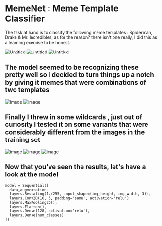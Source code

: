 # MemeNet : Meme Template Classifier

The task at hand is to classify the following meme templates : Spiderman, Drake & Mr. Incredibles, as for the reason? there isn't one really, I did this as a learning exercise to be honest.

![Untitled](https://github.com/afieif/MemeNet/assets/60255809/6b7b0368-0c31-43b4-9cc7-d2f99fa2a742)
![Untitled](https://github.com/afieif/MemeNet/assets/60255809/f7b896d4-67a2-4161-952f-5185bafbbae0)
![Untitled](https://github.com/afieif/MemeNet/assets/60255809/1e1b2b20-757e-4b46-b7c2-815c9e4e157a)

## The model seemed to be recognizing these pretty well so I decided to turn things up a notch by giving it memes that were combinations of two templates

![image](https://github.com/afieif/MemeNet/assets/60255809/76a2cf4f-f88c-41fe-845b-9cc2c3ec2283)
![image](https://github.com/afieif/MemeNet/assets/60255809/0341e5e0-eae1-494b-b455-2ee556cc9d77)


## Finally I threw in some wildcards , just out of curiosity I tested it on some variants that were considerably different from the images in the training set

![image](https://github.com/afieif/MemeNet/assets/60255809/8936ad38-a319-4c95-a933-b1f904c93584)
![image](https://github.com/afieif/MemeNet/assets/60255809/5559dcf7-85f5-40a1-a07c-64f7ea219635)
![image](https://github.com/afieif/MemeNet/assets/60255809/85adda1e-64e1-443b-a011-3797dd3b5d56)



## Now that you've seen the results, let's have a look at the model

```
model = Sequential([
  data_augmentation,
  layers.Rescaling(1./255, input_shape=(img_height, img_width, 3)),
  layers.Conv2D(16, 3, padding='same', activation='relu'),
  layers.MaxPooling2D(),
  layers.Flatten(),
  layers.Dense(128, activation='relu'),
  layers.Dense(num_classes)
])
```


